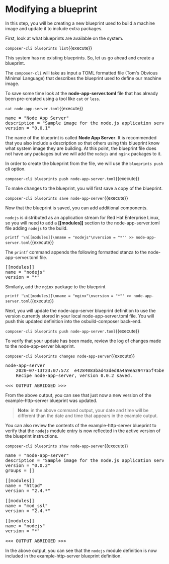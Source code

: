# Modifying a blueprint

In this step, you will be creating a new blueprint used to build a machine image and update it to include extra packages.

First, look at what blueprints are available on the system.

`composer-cli blueprints list`{{execute}}

This system has no existing blueprints. So, let us go ahead and create a blueprint.

The `composer-cli` will take as input a TOML formatted file (Tom's Obvious Minimal Language)
that describes the blueprint used to define our machine image.

To save  some time look at the __node-app-server.toml__ file that has already been pre-created using a tool 
like `cat` or `less`.

`cat node-app-server.toml`{{execute}}

<pre class='file'>
name = "Node App Server"
description = "Sample image for the node.js application server"
version = "0.0.1"
</pre>

The name of the blueprint is called __Node App Server__. It is recommended that you also include a description so that 
others using this blueprint know what system image they are building. At this point, the blueprint file does not have 
any packages but we will add the `nodejs` and `nginx` packages to it. 

In order to create the blueprint from the file, we will use the `blueprints push` cli option.

`composer-cli blueprints push node-app-server.toml`{{execute}}

To make changes to the blueprint, you will first save a copy of the blueprint.

`composer-cli blueprints save node-app-server`{{execute}}

Now that the blueprint is saved, you can add additional components.  

`nodejs` is distributed as an application stream for Red Hat Enterprise Linux, so you will need to add a __[[modules]]__
section to the node-app-server.toml file adding `nodejs` to the build.

`printf '\n[[modules]]\nname = "nodejs"\nversion = "*"' >> node-app-server.toml`{{execute}}

The `printf` command appends the following formatted stanza to the node-app-server.toml file.

<pre class='file'>
[[modules]]
name = "nodejs"
version = "*"
</pre>

Similarly, add the `nginx` package to the blueprint 

`printf '\n[[modules]]\nname = "nginx"\nversion = "*"' >> node-app-server.toml`{{execute}}

Next, you will update the node-app-server blueprint definition to use the version currently stored in your local node-app-server.toml file.
You will push this updated definition into the osbuild-composer back-end.

`composer-cli blueprints push node-app-server.toml`{{execute}}

To verify that your update has been made, review the log of changes made
to the node-app-server blueprint.

`composer-cli blueprints changes node-app-server`{{execute}}

<pre class='file'>
node-app-server
    2020-07-13T23:07:57Z  e4284083bad43ded8a4a9ea2947a5f45be72f8c4
    Recipe node-app-server, version 0.0.2 saved.

<<< OUTPUT ABRIDGED >>>
</pre>

From the above output, you can see that just now a new version of the
example-http-server blueprint was updated.

>**Note:** in the above command output, your date and time will be different
than the date and time that appears in the example output.

You can also review the contents of the example-http-server blueprint to verify
that the `nodejs` module entry is now reflected in the active version of the
blueprint instructions.

`composer-cli blueprints show node-app-server`{{execute}}

<pre class='file'>
name = "node-app-server"
description = "Sample image for the node.js application server"
version = "0.0.2"
groups = []

[[modules]]
name = "httpd"
version = "2.4.*"

[[modules]]
name = "mod_ssl"
version = "2.4.*"

[[modules]]
name = "nodejs"
version = "*"

<<< OUTPUT ABRIDGED >>>
</pre>

In the above output, you can see that the `nodejs` module definition is now
included in the example-http-server blueprint definition.
